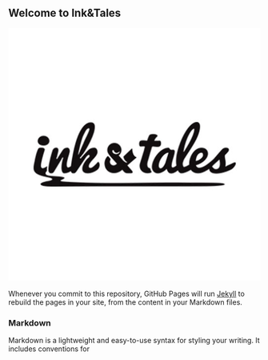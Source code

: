 ## Welcome to Ink&Tales

![alt logo](https://github.com/yaeru/inkandtales/blob/gh-pages/logo.jpg?raw=true)

Whenever you commit to this repository, GitHub Pages will run [Jekyll](https://jekyllrb.com/) to rebuild the pages in your site, from the content in your Markdown files.

### Markdown

Markdown is a lightweight and easy-to-use syntax for styling your writing. It includes conventions for

